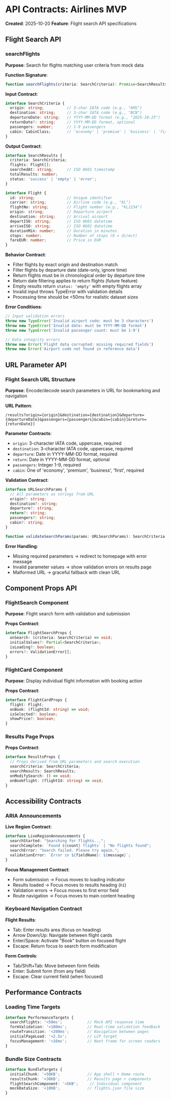 # API Contracts: Airlines MVP

**Created**: 2025-10-20
**Feature**: Flight search API specifications

## Flight Search API

### searchFlights

**Purpose**: Search for flights matching user criteria from mock data

**Function Signature**:
```typescript
function searchFlights(criteria: SearchCriteria): Promise<SearchResults>
```

**Input Contract**:
```typescript
interface SearchCriteria {
  origin: string;          // 3-char IATA code (e.g., "AMS")
  destination: string;     // 3-char IATA code (e.g., "BCN")  
  departureDate: string;   // YYYY-MM-DD format (e.g., "2025-10-25")
  returnDate?: string;     // YYYY-MM-DD format, optional
  passengers: number;      // 1-9 passengers
  cabin: CabinClass;       // 'economy' | 'premium' | 'business' | 'first'
}
```

**Output Contract**:
```typescript
interface SearchResults {
  criteria: SearchCriteria;
  flights: Flight[];
  searchedAt: string;      // ISO 8601 timestamp
  totalResults: number;
  status: 'success' | 'empty' | 'error';
}

interface Flight {
  id: string;              // Unique identifier
  carrier: string;         // Airline code (e.g., "KL")
  flightNo: string;        // Flight number (e.g., "KL1234")
  origin: string;          // Departure airport
  destination: string;     // Arrival airport
  departISO: string;       // ISO 8601 datetime
  arriveISO: string;       // ISO 8601 datetime
  durationMin: number;     // Duration in minutes
  stops: number;           // Number of stops (0 = direct)
  fareEUR: number;         // Price in EUR
}
```

**Behavior Contract**:
- Filter flights by exact origin and destination match
- Filter flights by departure date (date-only, ignore time)
- Return flights must be in chronological order by departure time
- Return date filtering applies to return flights (future feature)
- Empty results return `status: 'empty'` with empty flights array
- Invalid input throws TypeError with validation details
- Processing time should be <50ms for realistic dataset sizes

**Error Conditions**:
```typescript
// Input validation errors
throw new TypeError('Invalid airport code: must be 3 characters')
throw new TypeError('Invalid date: must be YYYY-MM-DD format')  
throw new TypeError('Invalid passenger count: must be 1-9')

// Data integrity errors  
throw new Error('Flight data corrupted: missing required fields')
throw new Error('Airport code not found in reference data')
```

## URL Parameter API

### Flight Search URL Structure

**Purpose**: Encode/decode search parameters in URL for bookmarking and navigation

**URL Pattern**:
```
/results?origin={origin}&destination={destination}&departure={departureDate}&passengers={passengers}&cabin={cabin}[&return={returnDate}]
```

**Parameter Contracts**:
- `origin`: 3-character IATA code, uppercase, required
- `destination`: 3-character IATA code, uppercase, required  
- `departure`: Date in YYYY-MM-DD format, required
- `return`: Date in YYYY-MM-DD format, optional
- `passengers`: Integer 1-9, required
- `cabin`: One of 'economy', 'premium', 'business', 'first', required

**Validation Contract**:
```typescript
interface URLSearchParams {
  // All parameters as strings from URL
  origin?: string;
  destination?: string;
  departure?: string;
  return?: string;
  passengers?: string;
  cabin?: string;
}

function validateSearchParams(params: URLSearchParams): SearchCriteria | ValidationError[]
```

**Error Handling**:
- Missing required parameters → redirect to homepage with error message
- Invalid parameter values → show validation errors on results page
- Malformed URL → graceful fallback with clean URL

## Component Props API

### FlightSearch Component

**Purpose**: Flight search form with validation and submission

**Props Contract**:
```typescript
interface FlightSearchProps {
  onSearch: (criteria: SearchCriteria) => void;
  initialValues?: Partial<SearchCriteria>;
  isLoading?: boolean;
  errors?: ValidationError[];
}
```

### FlightCard Component  

**Purpose**: Display individual flight information with booking action

**Props Contract**:
```typescript
interface FlightCardProps {
  flight: Flight;
  onBook: (flightId: string) => void;
  isSelected?: boolean;
  showPrice?: boolean;
}
```

### Results Page Props

**Props Contract**:
```typescript
interface ResultsProps {
  // Props derived from URL parameters and search execution
  searchCriteria: SearchCriteria;
  searchResults: SearchResults;
  onModifySearch: () => void;
  onBookFlight: (flightId: string) => void;
}
```

## Accessibility Contracts

### ARIA Announcements

**Live Region Contract**:
```typescript
interface LiveRegionAnnouncements {
  searchStarted: "Searching for flights...";
  searchComplete: `Found ${count} flights` | "No flights found";
  searchError: "Search failed. Please try again.";
  validationError: `Error in ${fieldName}: ${message}`;
}
```

**Focus Management Contract**:
- Form submission → Focus moves to loading indicator
- Results loaded → Focus moves to results heading (`h1`)
- Validation errors → Focus moves to first error field
- Route navigation → Focus moves to main content heading

### Keyboard Navigation Contract

**Flight Results**:
- Tab: Enter results area (focus on heading)
- Arrow Down/Up: Navigate between flight cards
- Enter/Space: Activate "Book" button on focused flight
- Escape: Return focus to search form modification

**Form Controls**:
- Tab/Shift+Tab: Move between form fields
- Enter: Submit form (from any field)
- Escape: Clear current field (when focused)

## Performance Contracts

### Loading Time Targets

```typescript
interface PerformanceTargets {
  searchFlights: '<50ms';           // Mock API response time
  formValidation: '<100ms';         // Real-time validation feedback  
  routeTransition: '<200ms';        // Navigation between pages
  initialPageLoad: '<2.5s';         // LCP target
  focusManagement: '<16ms';         // Next frame for screen readers
}
```

### Bundle Size Contracts

```typescript
interface BundleTargets {
  initialChunk: '<50KB';            // App shell + Home route
  resultsChunk: '<30KB';            // Results page + components  
  flightSearchComponent: '<5KB';     // Individual component
  mockDataSize: '<10KB';            // flights.json file size
}
```